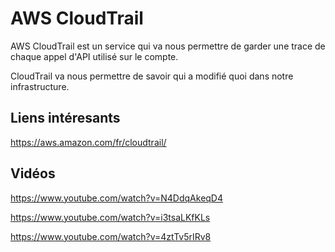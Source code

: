 # AWS CloudTrail

AWS CloudTrail est un service qui va nous permettre de garder une trace de chaque appel d'API utilisé sur le compte.

CloudTrail va nous permettre de savoir qui a modifié quoi dans notre infrastructure.

## Liens intéresants

https://aws.amazon.com/fr/cloudtrail/

## Vidéos

https://www.youtube.com/watch?v=N4DdqAkeqD4

https://www.youtube.com/watch?v=i3tsaLKfKLs

https://www.youtube.com/watch?v=4ztTv5rIRv8


